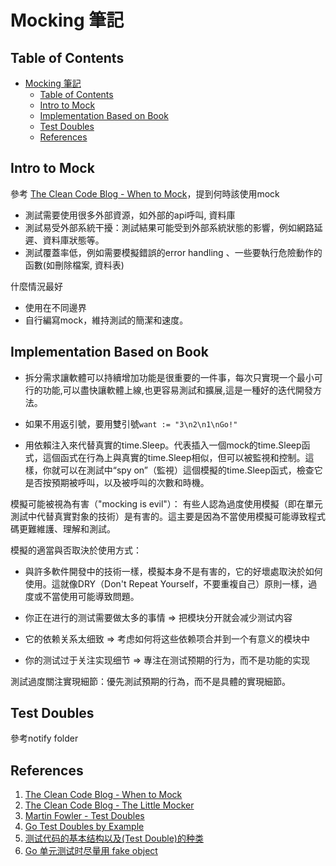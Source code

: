 # Mocking 筆記

## Table of Contents
- [Mocking 筆記](#mocking-筆記)
  - [Table of Contents](#table-of-contents)
  - [Intro to Mock](#intro-to-mock)
  - [Implementation Based on Book](#implementation-based-on-book)
  - [Test Doubles](#test-doubles)
  - [References](#references)


## Intro to Mock

參考 [The Clean Code Blog - When to Mock](https://blog.cleancoder.com/uncle-bob/2014/05/10/WhenToMock.html)，提到何時該使用mock

+ 測試需要使用很多外部資源，如外部的api呼叫, 資料庫
+ 測試易受外部系統干擾：測試結果可能受到外部系統狀態的影響，例如網路延遲、資料庫狀態等。
+ 測試覆蓋率低，例如需要模擬錯誤的error handling 、一些要執行危險動作的函數(如刪除檔案, 資料表)

什麼情況最好
+ 使用在不同邊界
+ 自行編寫mock，維持測試的簡潔和速度。

## Implementation Based on Book

+ 拆分需求讓軟體可以持續增加功能是很重要的一件事，每次只實現一个最小可行的功能,可以盡快讓軟體上線,也更容易測試和擴展,這是一種好的迭代開發方法。

+ 如果不用返引號，要用雙引號`want := "3\n2\n1\nGo!"`

+ 用依賴注入來代替真實的time.Sleep。代表插入一個mock的time.Sleep函式，這個函式在行為上與真實的time.Sleep相似，但可以被監視和控制。這樣，你就可以在測試中“spy on”（監視）這個模擬的time.Sleep函式，檢查它是否按預期被呼叫，以及被呼叫的次數和時機。



模擬可能被視為有害（"mocking is evil"）：
有些人認為過度使用模擬（即在單元測試中代替真實對象的技術）是有害的。這主要是因為不當使用模擬可能導致程式碼更難維護、理解和測試。

模擬的適當與否取決於使用方式：
+ 與許多軟件開發中的技術一樣，模擬本身不是有害的，它的好壞處取決於如何使用。這就像DRY（Don't Repeat Yourself，不要重複自己）原則一樣，過度或不當使用可能導致問題。

+ 你正在进行的测试需要做太多的事情
 => 把模块分开就会减少测试内容
+ 它的依赖关系太细致
 => 考虑如何将这些依赖项合并到一个有意义的模块中
+ 你的测试过于关注实现细节
 => 專注在测试预期的行为，而不是功能的实现


測試過度關注實現細節：優先測試預期的行為，而不是具體的實現細節。


## Test Doubles

參考notify folder

## References
1. [The Clean Code Blog - When to Mock](https://blog.cleancoder.com/uncle-bob/2014/05/10/WhenToMock.html)
2. [The Clean Code Blog - The Little Mocker](https://blog.cleancoder.com/uncle-bob/2014/05/14/TheLittleMocker.html)
3. [Martin Fowler - Test Doubles](https://martinfowler.com/bliki/TestDouble.html)
4. [Go Test Doubles by Example](https://aminrb.me/blog/go-test-double/)
5. [测试代码的基本结构以及(Test Double)的种类](https://zhuanlan.zhihu.com/p/582029396)
6. [Go 单元测试时尽量用 fake object](https://zhuanlan.zhihu.com/p/624485568)